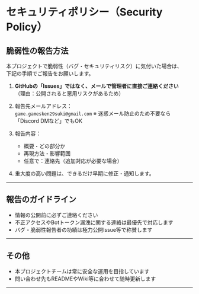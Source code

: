 # セキュリティポリシー（Security Policy）

## 脆弱性の報告方法

本プロジェクトで脆弱性（バグ・セキュリティリスク）に気付いた場合は、  
下記の手順でご報告をお願いします。

1. **GitHubの「Issues」ではなく、メールで管理者に直接ご連絡ください**  
   （理由：公開されると悪用リスクがあるため）

2. 報告先メールアドレス：  
   `game.gamesken29suki@gmail.com`
   ※ 迷惑メール防止のため不要なら「Discord DMなど」でもOK

3. 報告内容：
   - 概要・どの部分か
   - 再現方法・影響範囲
   - 任意で：連絡先（追加対応が必要な場合）

4. 重大度の高い問題は、できるだけ早期に修正・通知します。

---

## 報告のガイドライン

- 情報の公開前に必ずご連絡ください
- 不正アクセスやBotトークン漏洩に関する連絡は最優先で対応します
- バグ・脆弱性報告者の功績は極力公開Issue等で称賛します

---

## その他

- 本プロジェクトチームは常に安全な運用を目指しています
- 問い合わせ先もREADMEやWiki等に合わせて随時更新します

---
